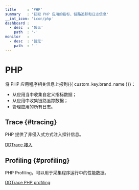 ```yaml
---
title     : 'PHP'
summary   : '获取 PHP 应用的指标、链路追踪和日志信息'
__int_icon: 'icon/php'
dashboard :
  - desc  : '暂无'
    path  : '-'
monitor   :
  - desc  : '暂无'
    path  : '-'
---
```


<!-- markdownlint-disable MD025 -->
# PHP
<!-- markdownlint-enable -->

将 PHP 应用程序相关信息上报到{{{ custom_key.brand_name }}}：

- 从应用当中收集自定义指标数据；
- 从应用中收集链路追踪数据；
- 管理应用的所有日志。

## Trace {#tracing}

PHP 提供了非侵入式方式注入探针信息。


[DDTrace 接入](ddtrace-php.md)

## Profiling {#profiling}

PHP Profiling，可以用于采集程序运行中的性能数据。

[DDTrace PHP profiling](profile-php.md)

